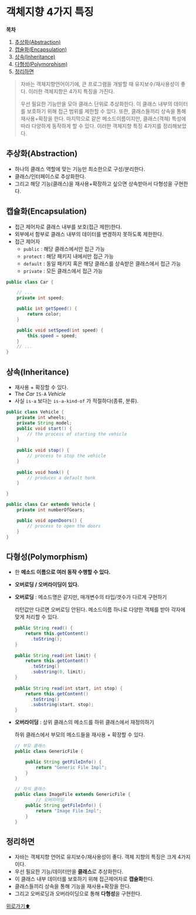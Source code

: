 # 객체지향 4가지 특징

**목차**

1. [추상화(Abstraction)](oop.md#추상화abstraction)
2. [캡슐화(Encapsulation)](oop.md#캡슐화encapsulation)
3. [상속(Inheritance)](oop.md#상속inheritance)
4. [다형성(Polymorphism)](oop.md#다형성polymorphism)
5. [정리하면](oop.md#정리하면)

> 자바는 객체지향언어이기에, 큰 프로그램을 개발할 때 유지보수/재사용성이 좋다. 이러한 객체지향은 4가지 특징을 가진다.
>
> 우선 필요한 기능만을 모아 클래스 단위로 추상화한다. 이 클래스 내부의 데이터를 보호하기 위해 접근 범위를 제한할 수 있다. 또한, 클래스들끼리 상속을 통해 재사용+확장을 한다. 마지막으로 같은 메소드이름이지만, 클래스(객체) 특성에 따라 다양하게 동작하게 할 수 있다. 이러한 객체지향 특징 4가지를 정리해보았다.

## 추상화(**Abstraction**)

* 하나의 클래스 역할에 맞는 기능만 최소한으로 구성/분리한다.
* 클래스/인터페이스로 추상화한다.
* 그리고 해당 기능(클래스)을 재사용+확장하고 싶으면 상속받아서 다형성을 구현한다.

## 캡슐화(**Encapsulation**)

* 접근 제어자로 클래스 내부를 보호(접근 제한)한다.
* 외부에서 함부로 클래스 내부의 데이터를 변경하지 못하도록 제한한다.
* 접근 제어자
  * `public` : 해당 클래스에서만 접근 가능
  * `protect` : 해당 패키지 내에서만 접근 가능
  * `default` : 동일 패키지 혹은 해당 클래스를 상속받은 클래스에서 접근 가능
  * `private` : 모든 클래스에서 접근 가능

```java
public class Car {

    // ...
    private int speed;

    public int getSpeed() {
        return color;
    }

    public void setSpeed(int speed) {
        this.speed = speed;
    }
    // ...
}
```

## 상속(**Inheritance**)

* 재사용 + 확장할 수 있다.
* The _Car_ `IS-A` _Vehicle_
* 사실 `is-a` 보다는 `is-a-kind-of` 가 적절하다(종류, 분류).

```java
public class Vehicle {
    private int wheels;
    private String model;
    public void start() {
        // the process of starting the vehicle
    }
    
    public void stop() {
        // process to stop the vehicle
    }
    
    public void honk() { 
        // produces a default honk 
    }

}

public class Car extends Vehicle {
    private int numberOfGears;

    public void openDoors() {
        // process to open the doors
    }
}
```

## 다형성(**Polymorphism**)

* 한 **메소드 이름으로 여러 동작 수행할 수 있다.**
* **오버로딩 / 오버라이딩이 있다.**
*   **오버로딩** : 메소드명은 같지만, 매개변수의 타입/갯수가 다르게 구현하기

    리턴값만 다르면 오버로딩 안된다. 메소드이름 하나로 다양한 객체를 받아 각자에 맞게 처리할 수 있다.

    ```java
    public String read() {
        return this.getContent()
          .toString();
    }
     
    public String read(int limit) {
        return this.getContent()
          .toString()
          .substring(0, limit);
    }
     
    public String read(int start, int stop) {
        return this.getContent()
          .toString()
          .substring(start, stop);
    }
    ```
*   **오버라이딩** : 상위 클래스의 메소드를 하위 클래스에서 재정의하기

    하위 클래스에서 부모의 메소드들을 재사용 + 확장할 수 있다.

    ```java
    // 부모 클래스
    public class GenericFile {

        public String getFileInfo() {
            return "Generic File Impl";
        }
    }

    // 자식 클래스
    public class ImageFile extends GenericFile {
    		// 오버라이딩
        public String getFileInfo() {
            return "Image File Impl";
        }
    }
    ```

## 정리하면

* 자바는 객체지향 언어로 유지보수/재사용성이 좋다. 객체 지향의 특징은 크게 4가지이다.
* 우선 필요한 기능/데이터만을 **클래스**로 추상화한다.
* 이 클래스 내부 데이터를 보호하기 위해 접근제어자로 **캡슐화**한다.
* 클래스들끼리 상속을 통해 기능을 재사용+확장을 한다.
* 그리고 오버로딩과 오버라이딩으로 통해 **다형성**을 구현한다.

[위로가기⬆](oop.md#객체지향-4가지-특징)

